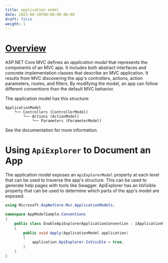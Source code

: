 ```yaml
---
title: application model
date: 2023-08-20T00:00:00-06:00
draft: false
weight: 1
---
```


# [Overview](https://learn.microsoft.com/en-us/aspnet/core/mvc/controllers/application-model?view=aspnetcore-7.0)  

ASP.NET Core MVC defines an *application model* that represents the components of an MVC app. It includes both abstract interfaces and concrete implementation classes that describe an MVC application. It results from MVC discovering the app's controllers, actions, action parameters, routes, and filters. By modifying the model, an app can follow different conventions than the default MVC behavior.

The application model has this structure:
```
ApplicationModel
    └── Controllers (ControllerModel)
        └── Actions (ActionModel)
            └── Parameters (ParameterModel)
```

See the documentation for more information.

# Using `ApiExplorer` to Document an App
The application model exposes an `ApiExplorerModel` property at each level that can be used to traverse the app's structure. This can be used to generate help pages with tools like Swagger. ApiExplorer has an IsVisible property that can be used to determine which parts of the app's model are exposed:
```cs
using Microsoft.AspNetCore.Mvc.ApplicationModels;

namespace AppModelSample.Conventions
{
    public class EnableApiExplorerApplicationConvention : IApplicationModelConvention
    {
        public void Apply(ApplicationModel application)
        {
            application.ApiExplorer.IsVisible = true;
        }
    }
}
```